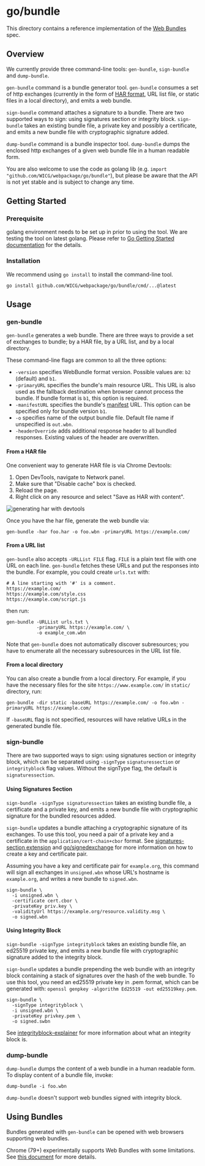 # go/bundle
This directory contains a reference implementation of the [Web
Bundles](https://wicg.github.io/webpackage/draft-yasskin-wpack-bundled-exchanges.html)
spec.

## Overview
We currently provide three command-line tools: `gen-bundle`, `sign-bundle` and `dump-bundle`.

`gen-bundle` command is a bundle generator tool. `gen-bundle` consumes a set of http exchanges (currently in the form of [HAR format](https://w3c.github.io/web-performance/specs/HAR/Overview.html), URL list file, or static files in a local directory), and emits a web bundle.

`sign-bundle` command attaches a signature to a bundle. There are two supported ways to sign: using signatures section or integrity block. `sign-bundle` takes an existing bundle file, a private key and possibly a certificate, and emits a new bundle file with cryptographic signature added.

`dump-bundle` command is a bundle inspector tool. `dump-bundle` dumps the enclosed http exchanges of a given web bundle file in a human readable form.

You are also welcome to use the code as golang lib (e.g. `import "github.com/WICG/webpackage/go/bundle"`), but please be aware that the API is not yet stable and is subject to change any time.

## Getting Started

### Prerequisite
golang environment needs to be set up in prior to using the tool. We are testing the tool on latest golang. Please refer to [Go Getting Started documentation](https://golang.org/doc/install) for the details.

### Installation
We recommend using `go install` to install the command-line tool.

```
go install github.com/WICG/webpackage/go/bundle/cmd/...@latest
```

## Usage

### gen-bundle
`gen-bundle` generates a web bundle. There are three ways to provide a set of exchanges to bundle; by a HAR file, by a URL list, and by a local directory.

These command-line flags are common to all the three options:

- `-version` specifies WebBundle format version. Possible values are: `b2` (default) and `b1`.
- `-primaryURL` specifies the bundle's main resource URL. This URL is also used as the fallback destination when browser cannot process the bundle. If bundle format is `b1`, this option is required.
- `-manifestURL` specifies the bundle's [manifest](https://www.w3.org/TR/appmanifest/) URL. This option can be specified only for bundle version `b1`.
- `-o` specifies name of the output bundle file. Default file name if unspecified is `out.wbn`.
- `-headerOverride` adds additional response header to all bundled responses. Existing values of the header are overwritten.

#### From a HAR file

One convenient way to generate HAR file is via Chrome Devtools:

1. Open DevTools, navigate to Network panel.
2. Make sure that "Disable cache" box is checked.
3. Reload the page.
4. Right click on any resource and select "Save as HAR with content".

![generating har with devtools](https://raw.githubusercontent.com/WICG/webpackage/main/go/bundle/har-devtools.png)

Once you have the har file, generate the web bundle via:
```
gen-bundle -har foo.har -o foo.wbn -primaryURL https://example.com/
```

#### From a URL list

`gen-bundle` also accepts `-URLList FILE` flag. `FILE` is a plain text file with one URL on each line. `gen-bundle` fetches these URLs and put the responses into the bundle. For example, you could create `urls.txt` with:

```
# A line starting with '#' is a comment.
https://example.com/
https://example.com/style.css
https://example.com/script.js
```
then run:
```
gen-bundle -URLList urls.txt \
           -primaryURL https://example.com/ \
           -o example_com.wbn
```

Note that `gen-bundle` does not automatically discover subresources; you have to enumerate all the necessary subresources in the URL list file.

#### From a local directory

You can also create a bundle from a local directory. For example, if you have the necessary files for the site `https://www.example.com/` in `static/` directory, run:
```
gen-bundle -dir static -baseURL https://example.com/ -o foo.wbn -primaryURL https://example.com/
```

If `-baseURL` flag is not specified, resources will have relative URLs in the generated bundle file.

### sign-bundle

There are two supported ways to sign: using signatures section or integrity block, which can be separated using `-signType` `signaturessection` or `integrityblock` flag values. Without the signType flag, the default is `signaturessection`. 

#### Using Signatures Section

`sign-bundle -signType signaturessection` takes an existing bundle file, a certificate and a private key, and emits a new bundle file with cryptographic signature for the bundled resources added.

`sign-bundle` updates a bundle attaching a cryptographic signature of its exchanges. To use this tool, you need a pair of a private key and a certificate in the `application/cert-chain+cbor` format. See [signatures-section extension](../../extensions/signatures-section.md) and [go/signedexchange](../signedexchange/README.md) for more information on how to create a key and certificate pair.

Assuming you have a key and certificate pair for `example.org`, this command will sign all exchanges in `unsigned.wbn` whose URL's hostname is `example.org`, and writes a new bundle to `signed.wbn`.

```
sign-bundle \
  -i unsigned.wbn \
  -certificate cert.cbor \
  -privateKey priv.key \
  -validityUrl https://example.org/resource.validity.msg \
  -o signed.wbn
```

#### Using Integrity Block

`sign-bundle -signType integrityblock` takes an existing bundle file, an ed25519 private key, and emits a new bundle file with cryptographic signature added to the integrity block.

`sign-bundle` updates a bundle prepending the web bundle with an integrity block containing a stack of signatures over the hash of the web bundle. To use this tool, you need an ed25519 private key in .pem format, which can be generated with: `openssl genpkey -algorithm Ed25519 -out ed25519key.pem`. 

```
sign-bundle \
  -signType integrityblock \
  -i unsigned.wbn \
  -privateKey privkey.pem \
  -o signed.swbn
```

See [integrityblock-explainer](../../explainers/integrity-signature.md) for more information about what an integrity block is.

### dump-bundle
`dump-bundle` dumps the content of a web bundle in a human readable form. To
display content of a bundle file, invoke:
```
dump-bundle -i foo.wbn
```

`dump-bundle` doesn't support web bundles signed with integrity block.

## Using Bundles
Bundles generated with `gen-bundle` can be opened with web browsers supporting web bundles.

Chrome (79+) experimentally supports Web Bundles with some limitations. See [this document](https://chromium.googlesource.com/chromium/src/+/refs/heads/master/content/browser/web_package/using_web_bundles.md) for more details.
